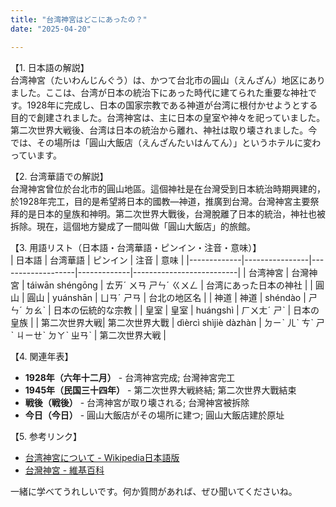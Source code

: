 ```yaml
---
title: "台湾神宮はどこにあったの？"
date: "2025-04-20"

---
```


【1. 日本語の解説】  
台湾神宮（たいわんじんぐう）は、かつて台北市の圓山（えんざん）地区にありました。ここは、台湾が日本の統治下にあった時代に建てられた重要な神社です。1928年に完成し、日本の国家宗教である神道が台湾に根付かせようとする目的で創建されました。台湾神宮は、主に日本の皇室や神々を祀っていました。第二次世界大戦後、台湾は日本の統治から離れ、神社は取り壊されました。今では、その場所は「圓山大飯店（えんざんたいはんてん）」というホテルに変わっています。

【2. 台湾華語での解説】  
台灣神宮曾位於台北市的圓山地區。這個神社是在台灣受到日本統治時期興建的，於1928年完工，目的是希望將日本的國教—神道，推廣到台灣。台灣神宮主要祭拜的是日本的皇族和神明。第二次世界大戰後，台灣脫離了日本的統治，神社也被拆除。現在，這個地方變成了一間叫做「圓山大飯店」的旅館。

【3. 用語リスト（日本語・台湾華語・ピンイン・注音・意味）】  
| 日本語      | 台湾華語       | ピンイン          | 注音        | 意味                     |
|-------------|----------------|-------------------|-------------|--------------------------|
| 台湾神宮    | 台灣神宮       | táiwān shéngōng   | ㄊㄞˊ ㄨㄢ ㄕㄣˊ ㄍㄨㄥ | 台湾にあった日本の神社     |
| 圓山        | 圓山           | yuánshān         | ㄩㄢˊ ㄕㄢ | 台北の地区名              |
| 神道        | 神道           | shéndào          | ㄕㄣˊ ㄉㄠˋ | 日本の伝統的な宗教        |
| 皇室        | 皇室           | huángshì         | ㄏㄨㄤˊ ㄕˋ | 日本の皇族               |
| 第二次世界大戦| 第二次世界大戰 | dìèrcì shìjiè dàzhàn | ㄉㄧˋ ㄦˋ ㄘˋ ㄕˋ ㄐㄧㄝˋ ㄉㄚˋ ㄓㄢˋ | 第二次世界大戦 |

【4. 関連年表】  
- **1928年（六年十二月）** - 台湾神宮完成; 台灣神宮完工  
- **1945年（民国三十四年）** - 第二次世界大戦終結; 第二次世界大戰結束  
- **戦後（戦後）** - 台湾神宮が取り壊される; 台灣神宮被拆除  
- **今日（今日）** - 圓山大飯店がその場所に建つ; 圓山大飯店建於原址

【5. 参考リンク】  
- [台湾神宮について - Wikipedia日本語版](https://ja.wikipedia.org/wiki/台湾神宮)  
- [台灣神宮 - 維基百科](https://zh.wikipedia.org/wiki/台灣神宮)

一緒に学べてうれしいです。何か質問があれば、ぜひ聞いてくださいね。

